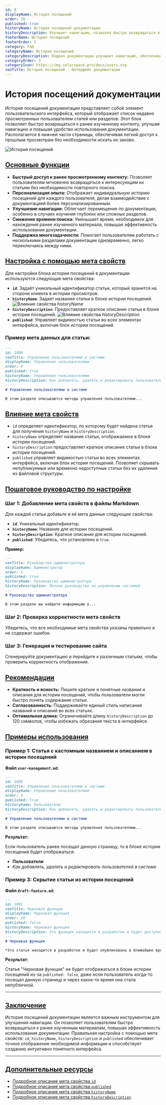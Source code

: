 ```yaml
---
id: 8
displayName: История посещений
order: 70
published: true
historyName: История посещений документации
historyDescription: Улучшает навигацию, позволяя быстро возвращаться к ранее изученным статьям и разделам.
footerName: История посещений
footerOrder: 1
category: FAQ
categoryName: История посещений
categoryDescription: Подвал документации улучшает навигацию, обеспечивая быстрый доступ к ключевым разделам через мета свойства.
categoryOrder: 3
categoryIcon: https://img.solarspace.pro/docs/users.svg
seoTitle: История посещений - Интерфейс документации
---
```


# История посещений документации

История посещений документации представляет собой элемент пользовательского интерфейса, который отображает список недавно просмотренных
пользователем статей или разделов. Этот блок позволяет быстро возвращаться к ранее изученному контенту, улучшая навигацию и повышая удобство
использования документации. Располагается в нижней части страницы, обеспечивая легкий доступ к прошлым просмотрам без необходимости искать их заново.

![История посещений](https://raw.githubusercontent.com/SolarSpaceTech/product-documentation-help/refs/heads/main/ru/images/history.png)


## [Основные функции](basic-functions)

- **Быстрый доступ к ранее просмотренному контенту:** Позволяет пользователям мгновенно возвращаться к интересующим их статьям без необходимости повторного поиска.
- **Персонализация опыта:** Отображает индивидуальную историю посещений для каждого пользователя, делая взаимодействие с документацией более персонализированным.
- **Улучшение навигации:** Облегчает перемещение по документации, особенно в случаях изучения глубоких или сложных разделов.
- **Снижение времени поиска:** Уменьшает время, необходимое для нахождения ранее изученного материала, повышая эффективность использования документации.
- **Поддержка многозадачности:** Помогает пользователям работать с несколькими разделами документации одновременно, легко переключаясь между ними.


## [Настройка с помощью мета свойств](customization-using-meta-properties)

Для настройки блока истории посещений в документации используются следующие мета свойства:

- **`id`**: Задаёт уникальный идентификатор статьи, который хранится на стороне клиента в истории просмотров.
- **`historyName`**: Задает название статьи в блоке истории посещений.
  ![Влияние cвойства historyName](https://raw.githubusercontent.com/SolarSpaceTech/product-documentation-help/refs/heads/main/ru/images/history-name.png)
- **`historyDescription`**: Предоставляет краткое описание статьи в блоке истории посещений.
  ![Влияние cвойства historyDescription](https://raw.githubusercontent.com/SolarSpaceTech/product-documentation-help/refs/heads/main/ru/images/history-description.png)
- **`published`**: Управляет видимостью статьи во всех элементах интерфейса, включая блок истории посещений.

### Пример мета данных для статьи:

```md
---
id: 1000
seoTitle: Управление пользователями в системе
displayName: Управление пользователями
order: 4
published: true
historyName: Управление пользователями
historyDescription: Как добавлять, удалять и редактировать пользователей в системе
---
# Управление пользователями в системе

В этом разделе описываются методы управления пользователями...
```


## [Влияние мета свойств](impact-of-meta-properties)

- `id` определяет идентификатор, по которому будет найдена статья для получения `historyName` и `historyDescription`.
- `historyName` определяет название статьи, отображаемое в блоке истории посещений.
- `historyDescription` предоставляет краткое описание статьи в блоке истории посещений.
- `published` управляет видимостью статьи во всех элементах интерфейса, включая блок истории посещений. Позволяет скрывать непубликуемые или временно
  недоступные статьи без их удаления из файловой структуры.


## [Пошаговое руководство по настройке](step-by-step-setup-guide)

### Шаг 1: Добавление мета свойств в файлы Markdown

Для каждой статьи добавьте в её мета данные следующие свойства:

- **`id`**: Уникальный идентификатор.
- **`historyName`**: Название для истории посещений.
- **`historyDescription`**: Краткое описание для истории посещений.
- **`published`**: Убедитесь, что установлено в `true`.

**Пример:**

```md
---
seoTitle: Руководство администратора
displayName: Администратор
order: 5
published: true
historyName: Руководство администратора
historyDescription: Полное руководство по управлению системой
---
# Руководство администратора

В этом разделе вы найдете информацию о...
```

### Шаг 2: Проверка корректности мета свойств

Убедитесь, что все необходимые мета свойства указаны правильно и не содержат ошибок.

### Шаг 3: Генерация и тестирование сайта

Сгенерируйте документацию и перейдите к различным статьям, чтобы проверить корректность отображения.


## [Рекомендации](recommendations)

- **Краткость и ясность:** Пишите краткие и понятные названия и описания для истории посещений, чтобы пользователи могли быстро понять содержание статьи.
- **Согласованность:** Поддерживайте единый стиль написания названий и описаний во всех статьях.
- **Оптимальная длина:** Ограничивайте длину `historyDescription` до 120 символов, чтобы избежать обрезания текста в интерфейсе.


## [Примеры использования](examples)

### Пример 1: Статья с кастомным названием и описанием в истории посещений

**Файл `user-management.md`:**

```md
---
id: 1000
seoTitle: Управление пользователями в системе
displayName: Управление пользователями
order: 4
published: true
historyName: Пользователи
historyDescription: Как добавлять, удалять и редактировать пользователей в системе
---
# Управление пользователями в системе

В этом разделе описываются методы управления пользователями...
```

**Результат:**

Если пользователь ранее посещал данную страницу, то в блоке истории посещений будет отображаться:

- **Пользователи**
- *Как добавлять, удалять и редактировать пользователей в системе*


### Пример 3: Скрытие статьи из истории посещений

**Файл `draft-feature.md`:**

```md
---
id: 1001
seoTitle: Черновая функция
displayName: Черновая функция
order: 10
published: false
historyName: Черновая функция
historyDescription: Эта функция находится в разработке и будет доступна позже
---
# Черновая функция

*Эта статья находится в разработке и будет опубликована в ближайшее время.*
```

**Результат:**

Статья "Черновая функция" не будет отображаться в блоке истории посещений из-за `published: false`, даже если пользователь когда-то посещал данную страницу
и через какое-то время она стала непубличной.

---

## [Заключение](conclusion)

История посещений документации является важным инструментом для улучшения навигации. Он позволяет пользователям быстро возвращаться к ранее изученным материалам,
повышая эффективность использования документации. Правильная настройка с помощью мета свойств: `id`, `historyName`, `historyDescription` и `published` обеспечивает
точное отображение необходимой информации и способствует созданию интуитивно понятного интерфейса.

---

## [Дополнительные ресурсы](additional-resources)

- [Подробное описание мета свойства `id`]([44])
- [Подробное описание мета свойства `published`]([46])
- [Подробное описание мета свойства `historyName`]([43])
- [Подробное описание мета свойства `historyDescription`]([42])
